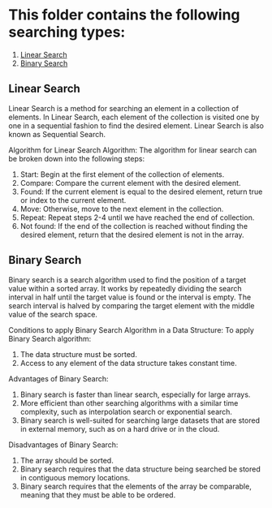 # This folder contains the following searching types:

1. [Linear Search](#linear-search)
2. [Binary Search](#binary-search)

## Linear Search
Linear Search is a method for searching an element in a collection of elements. In Linear Search, each element of the collection is visited one by one in a sequential fashion to find the desired element. Linear Search is also known as Sequential Search.

Algorithm for Linear Search Algorithm:
The algorithm for linear search can be broken down into the following steps:

1. Start: Begin at the first element of the collection of elements.
2. Compare: Compare the current element with the desired element.
3. Found: If the current element is equal to the desired element, return true or index to the current element.
4. Move: Otherwise, move to the next element in the collection.
5. Repeat: Repeat steps 2-4 until we have reached the end of collection.
6. Not found: If the end of the collection is reached without finding the desired element, return that the desired element is not in the array.

## Binary Search
Binary search is a search algorithm used to find the position of a target value within a sorted array. It works by repeatedly dividing the search interval in half until the target value is found or the interval is empty. The search interval is halved by comparing the target element with the middle value of the search space.

Conditions to apply Binary Search Algorithm in a Data Structure:
To apply Binary Search algorithm:

1. The data structure must be sorted.
2. Access to any element of the data structure takes constant time.

Advantages of Binary Search:
1. Binary search is faster than linear search, especially for large arrays.
2. More efficient than other searching algorithms with a similar time complexity, such as interpolation search or exponential search.
3. Binary search is well-suited for searching large datasets that are stored in external memory, such as on a hard drive or in the cloud.

Disadvantages of Binary Search:
1. The array should be sorted.
2. Binary search requires that the data structure being searched be stored in contiguous memory locations. 
3. Binary search requires that the elements of the array be comparable, meaning that they must be able to be ordered.